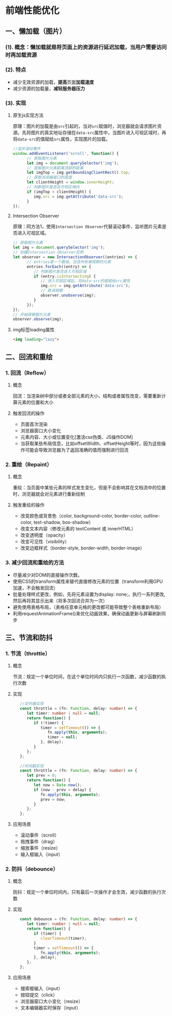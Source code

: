 # 前端性能优化

## 一、懒加载（图片）

### (1). 概念：懒加载就是将页面上的资源进行延迟加载，当用户需要访问时再加载资源

### (2). 特点

- 减少无效资源的加载，**提高**页面**加载速度**
- 减少资源的加载量，**减轻服务器压力**

### (3). 实现

1. 原生js实现方法

   原理：图片的加载是由`src`引起的，当对`src`赋值时，浏览器就会请求图片资源。先将图片的真实地址存储在`data-src`属性中，当图片进入可视区域时，再将`data-src`的值赋给`src`属性，实现图片的加载。

   ```js
   //监听滚动事件
   window.addEventListener('scroll', function() {
         // 获取图片元素
         let img = document.querySelector('img');
         // 获取图片元素距离顶部的距离
         let imgTop = img.getBoundingClientRect().top;
         // 获取浏览器窗口的高度
         let clientHeight = window.innerHeight;
         // 判断图片是否在可视区域内
         if (imgTop < clientHeight) {
            img.src = img.getAttribute('data-src');
         }
   });
   ```

2. Intersection Observer

   原理：同方法1，使用`Intersection Observer`代替滚动事件，监听图片元素是否进入可视区域。

   ```js
   // 获取图片元素
   let img = document.querySelector('img');
   // 创建Intersection Observer实例
   let observer = new IntersectionObserver((entries) => {
         // entries是一个数组，包含所有被观察的元素
         entries.forEach((entry) => {
            // 判断图片是否进入可视区域
            if (entry.isIntersecting) {
               // 进入可视区域后，将data-src的值赋给src属性
               img.src = img.getAttribute('data-src');
               // 取消观察
               observer.unobserve(img);
            }
         });
   });
   // 开始观察图片元素
   observer.observe(img);
   ```

3. img标签loading属性

   ```html
   <img loading="lazy">
   ```

## 二、回流和重绘

### 1. 回流（Reflow）

1. 概念

   回流：当渲染树中部分或者全部元素的大小、结构或者属性改变，需要重新计算元素的位置和大小

2. 触发回流的操作

   - 页面首次渲染
   - 浏览器窗口大小变化
   - 元素内容、大小或位置变化[激活css伪类、JS操作DOM]
   - 当获取某些布局信息，比如offsetWidth、offsetHeight等时，因为这些操作可能会导致浏览器为了返回准确的值而强制进行回流

### 2. 重绘（Repaint）

1. 概念

   重绘：当页面中某些元素的样式发生变化，但是不会影响其在文档流中的位置时，浏览器就会对元素进行重新绘制

2. 触发重绘的操作

   - 改变颜色或背景色（color, background-color, border-color, outline-color, text-shadow, box-shadow）
   - 改变文本内容（修改元素的 textContent 或 innerHTML）
   - 改变透明度（opacity）
   - 改变可见性（visibility）
   - 改变边框样式（border-style, border-width, border-image）

### 3. 减少回流和重绘的方法

- 尽量减少对DOM的直接操作次数。
- 使用CSS的transform属性来替代直接修改元素的位置（transform利用GPU加速，不会触发回流）
- 批量处理样式更改，例如，先将元素设置为display: none;，执行一系列更改,然后再将其显示出来（将多次回流合并为一次）
- 避免使用表格布局，（表格任意单元格的更改都可能导致整个表格重新布局）
- 利用requestAnimationFrame()来优化动画效果，确保动画更新与屏幕刷新同步

## 三、节流和防抖

### 1. 节流（throttle）

1. 概念

   节流：规定一个单位时间，在这个单位时间内只执行一次函数，减少函数的执行次数

2. 实现

   ```ts
      //定时器实现
      const throttle = (fn: Function, delay: number) => {
         let timer: number | null = null;
         return function() {
            if (!timer) {
               timer = setTimeout(() => {
                  fn.apply(this, arguments);
                  timer = null;
               }, delay);
            }
         };
      };
      
      //时间戳实现
      const throttle = (fn: Function, delay: number) => {
         let prev = 0;
         return function() {
            let now = Date.now();
            if (now - prev > delay) {
               fn.apply(this, arguments);
               prev = now;
            }
         };
      };
   ```

3. 应用场景

      - 滚动事件（scroll）
      - 拖拽事件（drag）
      - 缩放事件（resize）
      - 输入框输入（input）

### 2. 防抖（debounce）

1. 概念

   防抖：规定一个单位时间内，只有最后一次操作才会生效，减少函数的执行次数

2. 实现

   ```ts
      const debounce = (fn: Function, delay: number) => {
         let timer: number | null = null;
         return function() {
            if (timer) {
               clearTimeout(timer);
            }
            timer = setTimeout(() => {
               fn.apply(this, arguments);
            }, delay);
         };
      };
   ```

3. 应用场景

      - 搜索框输入（input）
      - 按钮提交（click）
      - 浏览器窗口大小变化（resize）
      - 文本编辑器实时保存（input）
